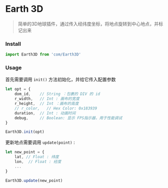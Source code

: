 # Earth 3D

> 简单的3D地球插件，通过传入经纬度坐标，将地点旋转到中心地点，并标记出来

### Install

```javascript
import Earth3D from 'com/Earth3D'
```

### Usage

首先需要调用 `init()` 方法初始化，并给它传入配置参数

```javascript
let opt = {
    dom_id,    // String ：包裹的 DIV 的 id
    r_width,   // Int : 画布的宽度
    r_height,  // Int ：画布的高度
    // r_color,   // Hex Color: 0x183939
    duration,  // Int : 动画时间
    debug,     // Boolean: 显示 FPS指示器，用于性能调试
}

Earth3D.init(opt)
```

更新地点需要调用 `update(point)` :

```javascript
let new_point = {
    lat, // Float : 纬度
    lon,  // Float : 经度
    ...
}

Earth3D.update(new_point)
```
